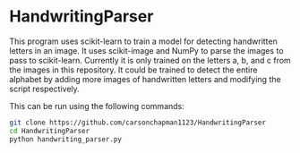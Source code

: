 # HandwritingParser
This program uses scikit-learn to train a model for detecting handwritten letters in an image. It uses scikit-image and NumPy to parse the images to pass to scikit-learn. Currently it is only trained on the letters a, b, and c from the images in this repository. It could be trained to detect the entire alphabet by adding more images of handwritten letters and modifying the script respectively.

This can be run using the following commands:
```bash
git clone https://github.com/carsonchapman1123/HandwritingParser
cd HandwritingParser
python handwriting_parser.py
```
